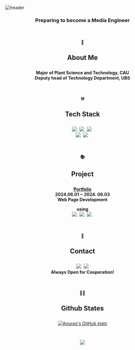 ![header](https://capsule-render.vercel.app/api?type=waving&height=300&color=E3A6AE&text=I'M%20SEORYEONG!&fontAlign=50&fontAlignY=44&fontColor=FFFFFF)

<h3 align="center">Preparing to become a Media Engineer</h3>
<br>
<h4 align="center">🌱</h4>
<h4 align="center" style="font-size: 1.5em;">About Me</h4>
<p align="center">
    <b>
    <span>Major of Plant Science and Technology, CAU</span><br>
    <span>Deputy head of Technology Department, UBS</span><br>
    </b>
</p>
<br>
<h4 align="center">⚒</h4>
<h4 align="center" style="font-size: 1.5em;">Tech Stack</h4>

<p align="center">
    <img src="https://img.shields.io/badge/HTML5-1572B6?style=flat-square&logo=css3&logoColor=white"/></a>&nbsp 
  <img src="https://img.shields.io/badge/CSS3-1572B6?style=flat-square&logo=css3&logoColor=white"/></a>&nbsp 
  <img src="https://img.shields.io/badge/Javascript-ffb13b?style=flat-square&logo=javascript&logoColor=white"/></a>&nbsp 
  <br>
  <img src="https://img.shields.io/badge/C++-00599C?style=flat-square&logo=C%2B%2B&logoColor=white"/></a>&nbsp 
  <img src="https://img.shields.io/badge/Python-3766AB?style=flat-square&logo=Python&logoColor=white"/></a>&nbsp 
</p>

<br>
<h4 align="center">📚</h4>
<h4 align="center" style="font-size: 1.5em;">Project</h4>
<p align="center">
    <b><span><a href="http://wojaeloversclub.dothome.co.kr/" target="_blank">Portfolio</a></span></b><br>
    <b><span>2024.06.01 ~ 2024. 06.03</b><br>
    <b><span>Web Page Development</b><br>
</p>
<p align="center">
    <b><span>using</b><br>
    <img src="https://img.shields.io/badge/HTML5-1572B6?style=flat-square&logo=css3&logoColor=white"/></a>&nbsp
        <img src="https://img.shields.io/badge/CSS3-1572B6?style=flat-square&logo=css3&logoColor=white"/></a>&nbsp
        <img src="https://img.shields.io/badge/Javascript-ffb13b?style=flat-square&logo=javascript&logoColor=white"/></a>&nbsp 
</p>
<br>
<h4 align="center">📨</h4>
<h4 align="center" style="font-size: 1.5em;">Contact</h4>
<p align="center">
  <a href="https://www.instagram.com/se0rye0ng/"><img src="https://img.shields.io/badge/Instagram-E4405F?style=flat-square&logo=Instagram&logoColor=white&link=https://www.instagram.com/hye_inisfree/"/></a>&nbsp
    <a href="mailto:tjfud021030@gmail.com"><img src="https://img.shields.io/badge/Gmail-d14836?style=flat-square&logo=Gmail&logoColor=white&link=tjfud021030@gmail.com"/></a><br>
    <b><span>Always Open for Cooperation!</span></b>
</p>
<br>
<div align="center">    
<h4 align="center">👩‍💻</h4>
<h4 align="center" style="font-size: 1.5em;">Github States</h4>
    
<div align="center">
    
[![Anurag's GitHub stats](https://github-readme-stats.vercel.app/api?username=se0rye0ng&hide_title=true&show_icons=true&include_all_commits=true&disable_animations=true&theme=vue)](https://github.com/anuraghazra/github-readme-stats)
</div>

<br>
<p align="center">
  <a href="https://hits.seeyoufarm.com"><img src="https://hits.seeyoufarm.com/api/count/incr/badge.svg?url=https%3A%2F%2Fgithub.com%2Fhyeinisfree&count_bg=%2341B883&count_bg=%23F5A2A2&title_bg=%23CDC2C2&icon=github.svg&icon_color=F5A2A2&title=hits&edge_flat=false"/></a>
</p>
